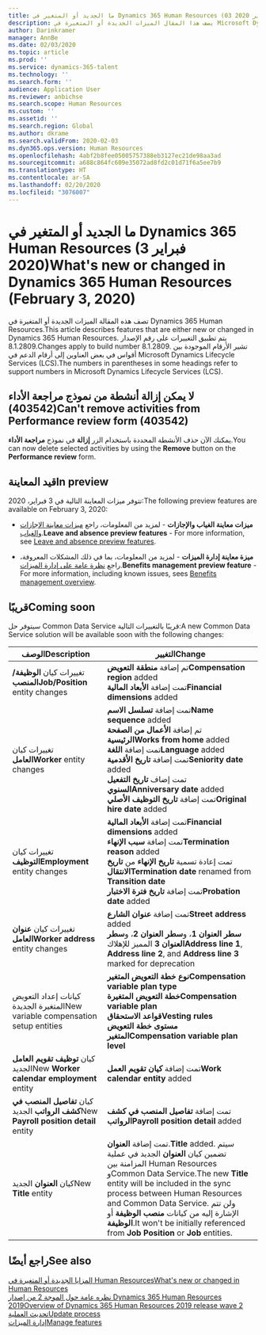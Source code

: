 ```yaml
---
title: ما الجديد أو المتغير في Dynamics 365 Human Resources (03 فبراير 2020)
description: يصف هذا المقال الميزات الجديدة أو المتغيرة في Microsoft Dynamics 365 Human Resources.
author: Darinkramer
manager: AnnBe
ms.date: 02/03/2020
ms.topic: article
ms.prod: ''
ms.service: dynamics-365-talent
ms.technology: ''
ms.search.form: ''
audience: Application User
ms.reviewer: anbichse
ms.search.scope: Human Resources
ms.custom: ''
ms.assetid: ''
ms.search.region: Global
ms.author: dkrame
ms.search.validFrom: 2020-02-03
ms.dyn365.ops.version: Human Resources
ms.openlocfilehash: 4abf2b8fee05005757388eb3127ec21de98aa3ad
ms.sourcegitcommit: a688c864fc609e35072ad8fd2c01d71f6a5ee7b9
ms.translationtype: HT
ms.contentlocale: ar-SA
ms.lasthandoff: 02/20/2020
ms.locfileid: "3076007"
---
```

# <a name="whats-new-or-changed-in-dynamics-365-human-resources-february-3-2020"></a><span data-ttu-id="91b9e-103">ما الجديد أو المتغير في Dynamics 365 Human Resources (3 فبراير 2020)</span><span class="sxs-lookup"><span data-stu-id="91b9e-103">What's new or changed in Dynamics 365 Human Resources (February 3, 2020)</span></span>

<span data-ttu-id="91b9e-104">تصف هذه المقالة الميزات الجديدة أو المتغيرة في Dynamics 365 Human Resources.</span><span class="sxs-lookup"><span data-stu-id="91b9e-104">This article describes features that are either new or changed in Dynamics 365 Human Resources.</span></span> <span data-ttu-id="91b9e-105">يتم تطبيق التغييرات على رقم الإصدار 8.1.2809.</span><span class="sxs-lookup"><span data-stu-id="91b9e-105">Changes apply to build number 8.1.2809.</span></span> <span data-ttu-id="91b9e-106">تشير الأرقام الموجودة بين أقواس في بعض العناوين إلى أرقام الدعم في Microsoft Dynamics Lifecycle Services (LCS).</span><span class="sxs-lookup"><span data-stu-id="91b9e-106">The numbers in parentheses in some headings refer to support numbers in Microsoft Dynamics Lifecycle Services (LCS).</span></span>

## <a name="cant-remove-activities-from-performance-review-form-403542"></a><span data-ttu-id="91b9e-107">لا يمكن إزالة أنشطة من نموذج مراجعة الأداء (403542)</span><span class="sxs-lookup"><span data-stu-id="91b9e-107">Can't remove activities from Performance review form (403542)</span></span>

<span data-ttu-id="91b9e-108">يمكنك الآن حذف الأنشطة المحددة باستخدام الزر **إزالة** في نموذج **مراجعة الأداء**.</span><span class="sxs-lookup"><span data-stu-id="91b9e-108">You can now delete selected activities by using the **Remove** button on the **Performance review** form.</span></span>

## <a name="in-preview"></a><span data-ttu-id="91b9e-109">قيد المعاينة</span><span class="sxs-lookup"><span data-stu-id="91b9e-109">In preview</span></span>

<span data-ttu-id="91b9e-110">تتوفر ميزات المعاينة التالية في 3 فبراير، 2020:</span><span class="sxs-lookup"><span data-stu-id="91b9e-110">The following preview features are available on February 3, 2020:</span></span>

- <span data-ttu-id="91b9e-111">**ميزات معاينة الغياب والإجازات** - لمزيد من المعلومات، راجع [ميزات معاينة الإجازات والغياب](hr-leave-and-absence-overview.md?leave-and-absence-preview-features).</span><span class="sxs-lookup"><span data-stu-id="91b9e-111">**Leave and absence preview features** - For more information, see [Leave and absence preview features](hr-leave-and-absence-overview.md?leave-and-absence-preview-features).</span></span>

- <span data-ttu-id="91b9e-112">**ميزة معاينة إدارة الميزات** - لمزيد من المعلومات، بما في ذلك المشكلات المعروفة، راجع [نظرة عامة على إدارة الميزات](hr-benefits-management-overview.md).</span><span class="sxs-lookup"><span data-stu-id="91b9e-112">**Benefits management preview feature** - For more information, including known issues, sees [Benefits management overview](hr-benefits-management-overview.md).</span></span>

## <a name="coming-soon"></a><span data-ttu-id="91b9e-113">قريبًا</span><span class="sxs-lookup"><span data-stu-id="91b9e-113">Coming soon</span></span>

<span data-ttu-id="91b9e-114">سيتوفر حل Common Data Service قريبًا بالتغييرات التالية:</span><span class="sxs-lookup"><span data-stu-id="91b9e-114">A new Common Data Service solution will be available soon with the following changes:</span></span>

| <span data-ttu-id="91b9e-115">‏‏الوصف</span><span class="sxs-lookup"><span data-stu-id="91b9e-115">Description</span></span> | <span data-ttu-id="91b9e-116">التغيير</span><span class="sxs-lookup"><span data-stu-id="91b9e-116">Change</span></span> |
| ----------------------------------------- | --- |
| <span data-ttu-id="91b9e-117">تغييرات كيان **الوظيفة/المنصب**</span><span class="sxs-lookup"><span data-stu-id="91b9e-117">**Job/Position** entity changes</span></span> | <span data-ttu-id="91b9e-118">تم إضافة **منطقة التعويض**</span><span class="sxs-lookup"><span data-stu-id="91b9e-118">**Compensation region** added</span></span></br><span data-ttu-id="91b9e-119">تمت إضافة **الأبعاد المالية**</span><span class="sxs-lookup"><span data-stu-id="91b9e-119">**Financial dimensions** added</span></span> |
| <span data-ttu-id="91b9e-120">تغييرات كيان **العامل**</span><span class="sxs-lookup"><span data-stu-id="91b9e-120">**Worker** entity changes</span></span> | <span data-ttu-id="91b9e-121">تمت إضافة **تسلسل الاسم**</span><span class="sxs-lookup"><span data-stu-id="91b9e-121">**Name sequence** added</span></span></br><span data-ttu-id="91b9e-122">تم إضافة **الأعمال من الصفحة الرئيسية**</span><span class="sxs-lookup"><span data-stu-id="91b9e-122">**Works from home** added</span></span></br><span data-ttu-id="91b9e-123">تمت إضافة **اللغة**</span><span class="sxs-lookup"><span data-stu-id="91b9e-123">**Language** added</span></span></br><span data-ttu-id="91b9e-124">تمت إضافة **تاريخ الأقدمية**</span><span class="sxs-lookup"><span data-stu-id="91b9e-124">**Seniority date** added</span></span></br><span data-ttu-id="91b9e-125">تمت إضاف **تاريخ التفعيل السنوي**</span><span class="sxs-lookup"><span data-stu-id="91b9e-125">**Anniversary date** added</span></span></br><span data-ttu-id="91b9e-126">تمت إضافة **تاريخ التوظيف الأصلي**</span><span class="sxs-lookup"><span data-stu-id="91b9e-126">**Original hire date** added</span></span> |
| <span data-ttu-id="91b9e-127">تغييرات كيان **التوظيف**</span><span class="sxs-lookup"><span data-stu-id="91b9e-127">**Employment** entity changes</span></span> | <span data-ttu-id="91b9e-128">تمت إضافة **الأبعاد المالية**</span><span class="sxs-lookup"><span data-stu-id="91b9e-128">**Financial dimensions** added</span></span></br><span data-ttu-id="91b9e-129">تمت إضافة **سبب الإنهاء**</span><span class="sxs-lookup"><span data-stu-id="91b9e-129">**Termination reason** added</span></span></br><span data-ttu-id="91b9e-130">تمت إعادة تسمية **تاريخ الإنهاء** من **تاريخ الانتقال**</span><span class="sxs-lookup"><span data-stu-id="91b9e-130">**Termination date** renamed from **Transition date**</span></span></br><span data-ttu-id="91b9e-131">تمت إضافة **تاريخ فترة الاختبار**</span><span class="sxs-lookup"><span data-stu-id="91b9e-131">**Probation date** added</span></span> |
| <span data-ttu-id="91b9e-132">تغييرات كيان **عنوان العامل**</span><span class="sxs-lookup"><span data-stu-id="91b9e-132">**Worker address** entity changes</span></span> | <span data-ttu-id="91b9e-133">تمت إضافة **عنوان الشارع**</span><span class="sxs-lookup"><span data-stu-id="91b9e-133">**Street address** added</span></span></br><span data-ttu-id="91b9e-134">**سطر العنوان 1**، و**سطر العنوان 2**، و**سطر العنوان 3** المميز للإهلاك</span><span class="sxs-lookup"><span data-stu-id="91b9e-134">**Address line 1**, **Address line 2**, and **Address line 3** marked for deprecation</span></span> |
| <span data-ttu-id="91b9e-135">كيانات إعداد التعويض المتغيرة الجديدة</span><span class="sxs-lookup"><span data-stu-id="91b9e-135">New variable compensation setup entities</span></span> | <span data-ttu-id="91b9e-136">**نوع خطة التعويض المتغير**</span><span class="sxs-lookup"><span data-stu-id="91b9e-136">**Compensation variable plan type**</span></span></br><span data-ttu-id="91b9e-137">**خطة التعويض المتغيرة**</span><span class="sxs-lookup"><span data-stu-id="91b9e-137">**Compensation variable plan**</span></span></br><span data-ttu-id="91b9e-138">**قواعد الاستحقاق**</span><span class="sxs-lookup"><span data-stu-id="91b9e-138">**Vesting rules**</span></span></br><span data-ttu-id="91b9e-139">**مستوى خطة التعويض المتغير**</span><span class="sxs-lookup"><span data-stu-id="91b9e-139">**Compensation variable plan level**</span></span> |
| <span data-ttu-id="91b9e-140">كيان **توظيف تقويم العامل** الجديد</span><span class="sxs-lookup"><span data-stu-id="91b9e-140">New **Worker calendar employment** entity</span></span> | <span data-ttu-id="91b9e-141">تمت إضافة **كيان تقويم العمل**</span><span class="sxs-lookup"><span data-stu-id="91b9e-141">**Work calendar entity** added</span></span> |
| <span data-ttu-id="91b9e-142">كيان **تفاصيل المنصب في كشف الرواتب** الجديد</span><span class="sxs-lookup"><span data-stu-id="91b9e-142">New **Payroll position detail** entity</span></span> | <span data-ttu-id="91b9e-143">تمت إضافة **تفاصيل المنصب في كشف الرواتب**</span><span class="sxs-lookup"><span data-stu-id="91b9e-143">**Payroll position detail** added</span></span> |
| <span data-ttu-id="91b9e-144">كيان **العنوان** الجديد</span><span class="sxs-lookup"><span data-stu-id="91b9e-144">New **Title** entity</span></span> | <span data-ttu-id="91b9e-145">تمت إضافة **العنوان**.</span><span class="sxs-lookup"><span data-stu-id="91b9e-145">**Title** added.</span></span> <span data-ttu-id="91b9e-146">سيتم تضمين كيان **العنوان** الجديد في عملية المزامنة بين Human Resources وCommon Data Service.</span><span class="sxs-lookup"><span data-stu-id="91b9e-146">The new **Title** entity will be included in the sync process between Human Resources and Common Data Service.</span></span> <span data-ttu-id="91b9e-147">ولن تتم الإشارة إليه من كيانات **منصب الوظيفة** أو **الوظيفة**.</span><span class="sxs-lookup"><span data-stu-id="91b9e-147">It won't be initially referenced from **Job Position** or **Job** entities.</span></span> |

## <a name="see-also"></a><span data-ttu-id="91b9e-148">راجع أيضًا</span><span class="sxs-lookup"><span data-stu-id="91b9e-148">See also</span></span>

[<span data-ttu-id="91b9e-149">المزايا الجديدة أو المتغيرة في Human Resources</span><span class="sxs-lookup"><span data-stu-id="91b9e-149">What's new or changed in Human Resources</span></span>](hr-admin-whats-new.md)</br>
[<span data-ttu-id="91b9e-150">نظره عامة حول الموجة 2 من إصدار Dynamics 365 Human Resources  2019</span><span class="sxs-lookup"><span data-stu-id="91b9e-150">Overview of Dynamics 365 Human Resources 2019 release wave 2</span></span>](https://docs.microsoft.com/dynamics365-release-plan/2019wave2/dynamics365-human-resources/)</br>
[<span data-ttu-id="91b9e-151">تحديث العملية</span><span class="sxs-lookup"><span data-stu-id="91b9e-151">Update process</span></span>](hr-admin-setup-update-process.md)</br>
[<span data-ttu-id="91b9e-152">إدارة الميزات</span><span class="sxs-lookup"><span data-stu-id="91b9e-152">Manage features</span></span>](hr-admin-manage-features.md)

